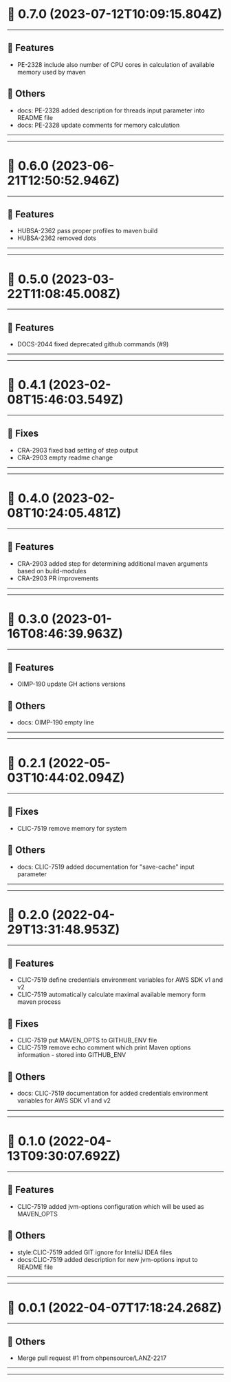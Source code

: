 # :confetti_ball: 0.7.0 (2023-07-12T10:09:15.804Z)
- - -
## :hammer: Features
* PE-2328 include also number of CPU cores in calculation of available memory used by maven
## :newspaper: Others
* docs: PE-2328 added description for threads input parameter into README file
* docs: PE-2328 update comments for memory calculation
- - -
- - -
# :confetti_ball: 0.6.0 (2023-06-21T12:50:52.946Z)
- - -
## :hammer: Features
* HUBSA-2362 pass proper profiles to maven build
* HUBSA-2362 removed dots
- - -
- - -
# :confetti_ball: 0.5.0 (2023-03-22T11:08:45.008Z)
- - -
## :hammer: Features
* DOCS-2044 fixed deprecated github commands (#9)
- - -
- - -
# :confetti_ball: 0.4.1 (2023-02-08T15:46:03.549Z)
- - -
## :bug: Fixes
* CRA-2903 fixed bad setting of step output
* CRA-2903 empty readme change
- - -
- - -
# :confetti_ball: 0.4.0 (2023-02-08T10:24:05.481Z)
- - -
## :hammer: Features
* CRA-2903 added step for determining additional maven arguments based on build-modules
* CRA-2903 PR improvements
- - -
- - -
# :confetti_ball: 0.3.0 (2023-01-16T08:46:39.963Z)
- - -
## :hammer: Features
* OIMP-190 update GH actions versions
## :newspaper: Others
* docs: OIMP-190 empty line
- - -
- - -
# :confetti_ball: 0.2.1 (2022-05-03T10:44:02.094Z)
- - -
## :bug: Fixes
* CLIC-7519 remove memory for system
## :newspaper: Others
* docs: CLIC-7519 added documentation for "save-cache" input parameter
- - -
- - -
# :confetti_ball: 0.2.0 (2022-04-29T13:31:48.953Z)
- - -
## :hammer: Features
* CLIC-7519 define credentials environment variables for AWS SDK v1 and v2
* CLIC-7519 automatically calculate maximal available memory form maven process
## :bug: Fixes
* CLIC-7519 put MAVEN_OPTS to GITHUB_ENV file
* CLIC-7519 remove echo comment which print Maven options information - stored into GITHUB_ENV
## :newspaper: Others
* docs: CLIC-7519 documentation for added credentials environment variables for AWS SDK v1 and v2
- - -
- - -
# :confetti_ball: 0.1.0 (2022-04-13T09:30:07.692Z)
- - -
## :hammer: Features
* CLIC-7519 added jvm-options configuration which will be used as MAVEN_OPTS
## :newspaper: Others
* style:CLIC-7519 added GIT ignore for IntelliJ IDEA files
* docs:CLIC-7519 added description for new jvm-options input to README file
- - -
- - -
# :confetti_ball: 0.0.1 (2022-04-07T17:18:24.268Z)
- - -
## :newspaper: Others
* Merge pull request #1 from ohpensource/LANZ-2217
- - -
- - -
